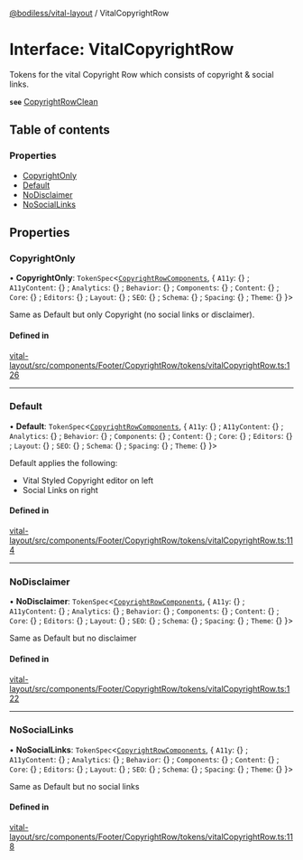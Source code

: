 [@bodiless/vital-layout](../README.md) / VitalCopyrightRow

# Interface: VitalCopyrightRow

Tokens for the vital Copyright Row which consists of copyright & social links.

**`see`** [CopyrightRowClean](../README.md#copyrightrowclean)

## Table of contents

### Properties

- [CopyrightOnly](VitalCopyrightRow.md#copyrightonly)
- [Default](VitalCopyrightRow.md#default)
- [NoDisclaimer](VitalCopyrightRow.md#nodisclaimer)
- [NoSocialLinks](VitalCopyrightRow.md#nosociallinks)

## Properties

### CopyrightOnly

• **CopyrightOnly**: `TokenSpec`<[`CopyrightRowComponents`](CopyrightRowComponents.md), { `A11y`: {} ; `A11yContent`: {} ; `Analytics`: {} ; `Behavior`: {} ; `Components`: {} ; `Content`: {} ; `Core`: {} ; `Editors`: {} ; `Layout`: {} ; `SEO`: {} ; `Schema`: {} ; `Spacing`: {} ; `Theme`: {}  }\>

Same as Default but only Copyright (no social links or disclaimer).

#### Defined in

[vital-layout/src/components/Footer/CopyrightRow/tokens/vitalCopyrightRow.ts:126](https://github.com/johnsonandjohnson/Bodiless-JS/blob/8f5687376/packages/vital-layout/src/components/Footer/CopyrightRow/tokens/vitalCopyrightRow.ts#L126)

___

### Default

• **Default**: `TokenSpec`<[`CopyrightRowComponents`](CopyrightRowComponents.md), { `A11y`: {} ; `A11yContent`: {} ; `Analytics`: {} ; `Behavior`: {} ; `Components`: {} ; `Content`: {} ; `Core`: {} ; `Editors`: {} ; `Layout`: {} ; `SEO`: {} ; `Schema`: {} ; `Spacing`: {} ; `Theme`: {}  }\>

Default applies the following:
- Vital Styled Copyright editor on left
- Social Links on right

#### Defined in

[vital-layout/src/components/Footer/CopyrightRow/tokens/vitalCopyrightRow.ts:114](https://github.com/johnsonandjohnson/Bodiless-JS/blob/8f5687376/packages/vital-layout/src/components/Footer/CopyrightRow/tokens/vitalCopyrightRow.ts#L114)

___

### NoDisclaimer

• **NoDisclaimer**: `TokenSpec`<[`CopyrightRowComponents`](CopyrightRowComponents.md), { `A11y`: {} ; `A11yContent`: {} ; `Analytics`: {} ; `Behavior`: {} ; `Components`: {} ; `Content`: {} ; `Core`: {} ; `Editors`: {} ; `Layout`: {} ; `SEO`: {} ; `Schema`: {} ; `Spacing`: {} ; `Theme`: {}  }\>

Same as Default but no disclaimer

#### Defined in

[vital-layout/src/components/Footer/CopyrightRow/tokens/vitalCopyrightRow.ts:122](https://github.com/johnsonandjohnson/Bodiless-JS/blob/8f5687376/packages/vital-layout/src/components/Footer/CopyrightRow/tokens/vitalCopyrightRow.ts#L122)

___

### NoSocialLinks

• **NoSocialLinks**: `TokenSpec`<[`CopyrightRowComponents`](CopyrightRowComponents.md), { `A11y`: {} ; `A11yContent`: {} ; `Analytics`: {} ; `Behavior`: {} ; `Components`: {} ; `Content`: {} ; `Core`: {} ; `Editors`: {} ; `Layout`: {} ; `SEO`: {} ; `Schema`: {} ; `Spacing`: {} ; `Theme`: {}  }\>

Same as Default but no social links

#### Defined in

[vital-layout/src/components/Footer/CopyrightRow/tokens/vitalCopyrightRow.ts:118](https://github.com/johnsonandjohnson/Bodiless-JS/blob/8f5687376/packages/vital-layout/src/components/Footer/CopyrightRow/tokens/vitalCopyrightRow.ts#L118)
